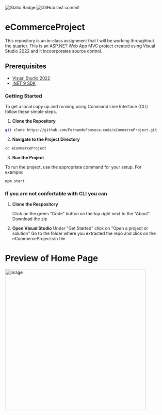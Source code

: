 ![Static Badge](https://img.shields.io/badge/Work_in_Progress-8A2BE2)
![GitHub last commit](https://img.shields.io/github/last-commit/FernandoFonseca-code/eCommerceProject)

# eCommerceProject
This repository is an in-class assignment that I will be working throughtout the quarter. 
This is an ASP.NET Web App MVC project created using Visual Studio 2022 and it incoorporates source control.

## Prerequisites
- [Visual Studio 2022](https://visualstudio.microsoft.com/vs/)
- [.NET 9 SDK](https://dotnet.microsoft.com/en-us/download/dotnet/9.0)

### Getting Started
To get a local copy up and running using Command Line Interface (CLI) follow these simple steps.

1. **Clone the Repository**

```sh
git clone https://github.com/FernandoFonseca-code/eCommerceProject.git
```

2. **Navigate to the Project Directory**

```sh
cd eCommerceProject
```

3. **Run the Project**

To run the project, use the appropriate command for your setup. For example:

```sh
npm start
```

### If you are not confortable with CLI you can 

1. **Clone the Respository**
   
   Click on the green "Code" button on the top right next to the "About".
   Download the zip
   
3. **Open Visual Studio**
      Under "Get Started" click on "Open a project or solution"
      Go to the folder where you extracted the repo and click on the eCommerceProject.sln file


# Preview of Home Page
<img width="463" alt="image" src="https://github.com/user-attachments/assets/1e784955-a2b7-48c9-bf59-175156f1eece" />

